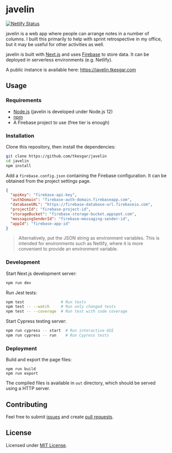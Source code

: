 # javelin

[![Netlify Status](https://api.netlify.com/api/v1/badges/1c6baa2e-ef81-49df-8bd8-4af30a46d439/deploy-status)](https://app.netlify.com/sites/javelin-a87b9e98/deploys)

javelin is a web app where people can arrange notes in a number of columns. I
built this primarily to help with sprint retrospective in my office, but it may
be useful for other activities as well.

javelin is built with [Next.js][nextjs] and uses [Firebase][firebase] to store
data. It can be deployed in serverless environments (e.g. Netlify).

A public instance is available here: https://javelin.tkesgar.com

## Usage

### Requirements

- [Node.js][nodejs] (javelin is developed under Node.js 12)
- [npm][npm]
- A Firebase project to use (free tier is enough)

### Installation

Clone this repository, then install the dependencies:

```bash
git clone https://github.com/tkesgar/javelin
cd javelin
npm install
```

Add a `firebase.config.json` containing the Firebase configuration. It can be
obtained from the project settings page.

```json
{
  "apiKey": "firebase-api-key",
  "authDomain": "firebase-auth-domain.firebaseapp.com",
  "databaseURL": "https://firebase-database-url.firebaseio.com",
  "projectId": "firebase-project-id",
  "storageBucket": "firebase-storage-bucket.appspot.com",
  "messagingSenderId": "firebase-messaging-sender-id",
  "appId": "firebase-app-id"
}
```

> Alternatively, put the JSON string as environment variables. This is intended
> for environments such as Netlify, where it is more convenient to provide an
> environment variable.

### Development

Start Next.js development server:

```bash
npm run dev
```

Run Jest tests:

```bash
npm test                # Run tests
npm test -- --watch     # Run only changed tests
npm test -- --coverage  # Run test with code coverage
```

Start Cypress testing server:

```bash
npm run cypress -- start  # Run interactive GUI
npm run cypress -- run    # Run Cypress tests
```

### Deployment

Build and export the page files:

```
npm run build
npm run export
```

The compiled files is available in `out` directory, which should be served using
a HTTP server.

## Contributing

Feel free to submit [issues] and create [pull requests][pulls].

## License

Licensed under [MIT License][license].

<!-- prettier-ignore-start -->
[firebase]: https://firebase.google.com/
[issues]: https://github.com/tkesgar/javelin/issues
[license]: https://github.com/tkesgar/javelin/blob/master/LICENSE
[nextjs]: https://nextjs.org/docs/getting-started
[nodejs]: https://nodejs.org/
[npm]: https://www.npmjs.com/
[pulls]: https://github.com/tkesgar/javelin/pulls
<!-- prettier-ignore-end -->
